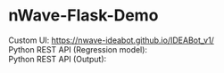 # nWave-Flask-Demo

Custom UI: https://nwave-ideabot.github.io/IDEABot_v1/<br>
Python REST API (Regression model):<br>
Python REST API (Output):
